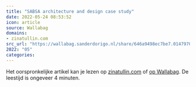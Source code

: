 ```yaml
---
title: "SABSA architecture and design case study"
date: 2022-05-24 08:53:52
icon: article
source: Wallabag
domains:
- zinatullin.com
src_url: "https://wallabag.sanderdorigo.nl/share/646a9498ec7be7.01479708"
2022: "05"
categories:
---
```

Het oorspronkelijke artikel kan je lezen op [zinatullin.com](https://zinatullin.com/2018/03/11/how-to-solve-a-business-problem-with-security-using-sabsa/) of [op Wallabag](https://wallabag.sanderdorigo.nl/share/646a9498ec7be7.01479708). De leestijd is ongeveer 4 minuten.